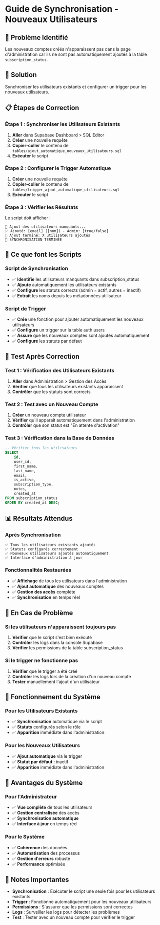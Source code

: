 # Guide de Synchronisation - Nouveaux Utilisateurs

## 🚨 Problème Identifié

Les nouveaux comptes créés n'apparaissent pas dans la page d'administration car ils ne sont pas automatiquement ajoutés à la table `subscription_status`.

## 🎯 Solution

Synchroniser les utilisateurs existants et configurer un trigger pour les nouveaux utilisateurs.

## 📋 Étapes de Correction

### Étape 1 : Synchroniser les Utilisateurs Existants

1. **Aller** dans Supabase Dashboard > SQL Editor
2. **Créer** une nouvelle requête
3. **Copier-coller** le contenu de `tables/ajout_automatique_nouveaux_utilisateurs.sql`
4. **Exécuter** le script

### Étape 2 : Configurer le Trigger Automatique

1. **Créer** une nouvelle requête
2. **Copier-coller** le contenu de `tables/trigger_ajout_automatique_utilisateurs.sql`
3. **Exécuter** le script

### Étape 3 : Vérifier les Résultats

Le script doit afficher :
```
🔄 Ajout des utilisateurs manquants...
✅ Ajouté: [email] ([nom]) - Admin: [true/false]
🎉 Ajout terminé: X utilisateurs ajoutés
🎉 SYNCHRONISATION TERMINÉE
```

## 🔧 Ce que font les Scripts

### Script de Synchronisation
- ✅ **Identifie** les utilisateurs manquants dans subscription_status
- ✅ **Ajoute** automatiquement les utilisateurs existants
- ✅ **Configure** les statuts corrects (admin = actif, autres = inactif)
- ✅ **Extrait** les noms depuis les métadonnées utilisateur

### Script de Trigger
- ✅ **Crée** une fonction pour ajouter automatiquement les nouveaux utilisateurs
- ✅ **Configure** un trigger sur la table auth.users
- ✅ **Assure** que les nouveaux comptes sont ajoutés automatiquement
- ✅ **Configure** les statuts par défaut

## 🧪 Test Après Correction

### Test 1 : Vérification des Utilisateurs Existants
1. **Aller** dans Administration > Gestion des Accès
2. **Vérifier** que tous les utilisateurs existants apparaissent
3. **Contrôler** que les statuts sont corrects

### Test 2 : Test avec un Nouveau Compte
1. **Créer** un nouveau compte utilisateur
2. **Vérifier** qu'il apparaît automatiquement dans l'administration
3. **Contrôler** que son statut est "En attente d'activation"

### Test 3 : Vérification dans la Base de Données
```sql
-- Vérifier tous les utilisateurs
SELECT 
    id,
    user_id,
    first_name,
    last_name,
    email,
    is_active,
    subscription_type,
    notes,
    created_at
FROM subscription_status
ORDER BY created_at DESC;
```

## 📊 Résultats Attendus

### Après Synchronisation
```
✅ Tous les utilisateurs existants ajoutés
✅ Statuts configurés correctement
✅ Nouveaux utilisateurs ajoutés automatiquement
✅ Interface d'administration à jour
```

### Fonctionnalités Restaurées
- ✅ **Affichage** de tous les utilisateurs dans l'administration
- ✅ **Ajout automatique** des nouveaux comptes
- ✅ **Gestion des accès** complète
- ✅ **Synchronisation** en temps réel

## 🚨 En Cas de Problème

### Si les utilisateurs n'apparaissent toujours pas
1. **Vérifier** que le script s'est bien exécuté
2. **Contrôler** les logs dans la console Supabase
3. **Vérifier** les permissions de la table subscription_status

### Si le trigger ne fonctionne pas
1. **Vérifier** que le trigger a été créé
2. **Contrôler** les logs lors de la création d'un nouveau compte
3. **Tester** manuellement l'ajout d'un utilisateur

## 🔄 Fonctionnement du Système

### Pour les Utilisateurs Existants
- ✅ **Synchronisation** automatique via le script
- ✅ **Statuts** configurés selon le rôle
- ✅ **Apparition** immédiate dans l'administration

### Pour les Nouveaux Utilisateurs
- ✅ **Ajout automatique** via le trigger
- ✅ **Statut par défaut** : inactif
- ✅ **Apparition** immédiate dans l'administration

## 🎉 Avantages du Système

### Pour l'Administrateur
- ✅ **Vue complète** de tous les utilisateurs
- ✅ **Gestion centralisée** des accès
- ✅ **Synchronisation automatique**
- ✅ **Interface à jour** en temps réel

### Pour le Système
- ✅ **Cohérence** des données
- ✅ **Automatisation** des processus
- ✅ **Gestion d'erreurs** robuste
- ✅ **Performance** optimisée

## 📝 Notes Importantes

- **Synchronisation** : Exécuter le script une seule fois pour les utilisateurs existants
- **Trigger** : Fonctionne automatiquement pour les nouveaux utilisateurs
- **Permissions** : S'assurer que les permissions sont correctes
- **Logs** : Surveiller les logs pour détecter les problèmes
- **Test** : Tester avec un nouveau compte pour vérifier le trigger

